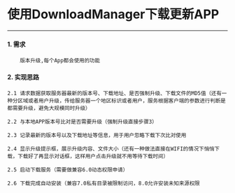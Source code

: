 # 使用DownloadManager下载更新APP
---
#### 1. 需求

        版本升级,每个App都会使用的功能

#### 2. 实现思路

    2.1 请求数据获取服务器最新的版本号、下载地址、是否强制升级、下载文件的MD5值（还有一种分区域或者用户升级，传给服务器一个地区标识或者用户，服务根据客户端的参数进行判断是都需要升级，避免大规模同时升级）

    2.2 与本地APP版本号比对是否需要升级（强制升级直接步骤3）

    2.3 记录最新的版本号以及下载地址等信息，用于用户忽略下载下次比对使用

    2.4 显示升级提示框，展示升级内容、文件大小（还有一种做法直接在WIFI的情况下悄悄下载，下载好了再显示对话框，这样用户点击升级就不用等待下载时间）

    2.5 启动下载服务（需要做兼容6.0动态权限申请）

    2.6 下载完成自动安装（兼容7.0私有目录被限制访问，8.0允许安装未知来源权限


